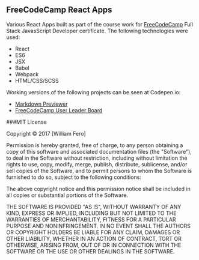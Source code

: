 FreeCodeCamp React Apps 
-----------------------

Various React Apps built as part of the course work for [FreeCodeCamp](http://freecodecamp.com) Full Stack JavasScript Developer certificate.
The following technologies were used:
- React
- ES6
- JSX
- Babel
- Webpack 
- HTML/CSS/SCSS

Working versions of the following projects can be seen at Codepen.io:  
 * [Markdown Previewer](http://codepen.io/billfero/full/rjYdQJ/)
 * [FreeCodeCamp User Leader Board](http://http://codepen.io/billfero/full/jyKKvL/)

###MIT License

Copyright &copy; 2017 [William Fero]

Permission is hereby granted, free of charge, to any person obtaining a copy
of this software and associated documentation files (the "Software"), to deal
in the Software without restriction, including without limitation the rights
to use, copy, modify, merge, publish, distribute, sublicense, and/or sell
copies of the Software, and to permit persons to whom the Software is
furnished to do so, subject to the following conditions:

The above copyright notice and this permission notice shall be included in all
copies or substantial portions of the Software.

THE SOFTWARE IS PROVIDED "AS IS", WITHOUT WARRANTY OF ANY KIND, EXPRESS OR
IMPLIED, INCLUDING BUT NOT LIMITED TO THE WARRANTIES OF MERCHANTABILITY,
FITNESS FOR A PARTICULAR PURPOSE AND NONINFRINGEMENT. IN NO EVENT SHALL THE
AUTHORS OR COPYRIGHT HOLDERS BE LIABLE FOR ANY CLAIM, DAMAGES OR OTHER
LIABILITY, WHETHER IN AN ACTION OF CONTRACT, TORT OR OTHERWISE, ARISING FROM,
OUT OF OR IN CONNECTION WITH THE SOFTWARE OR THE USE OR OTHER DEALINGS IN THE
SOFTWARE.